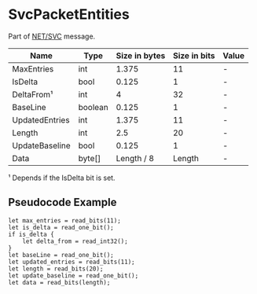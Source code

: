 # SvcPacketEntities

Part of [NET/SVC](../netsvc.md) message.

| Name | Type | Size in bytes | Size in bits | Value |
| --- | --- | --- | --- | --- |
| MaxEntries | int | 1.375 | 11 | - |
| IsDelta | bool | 0.125 | 1 | - |
| DeltaFrom¹ | int | 4 | 32 | - |
| BaseLine | boolean | 0.125 | 1 | - |
| UpdatedEntries | int | 1.375 | 11 | - | - |
| Length | int | 2.5 | 20 | - |
| UpdateBaseline | bool | 0.125 | 1 | - |
| Data | byte[] | Length / 8 | Length | - |

¹ Depends if the IsDelta bit is set.

## Pseudocode Example

```rust,noplaypen,ignore
let max_entries = read_bits(11);
let is_delta = read_one_bit();
if is_delta {
    let delta_from = read_int32();
}
let baseLine = read_one_bit();
let updated_entries = read_bits(11);
let length = read_bits(20);
let update_baseline = read_one_bit();
let data = read_bits(length);
```
